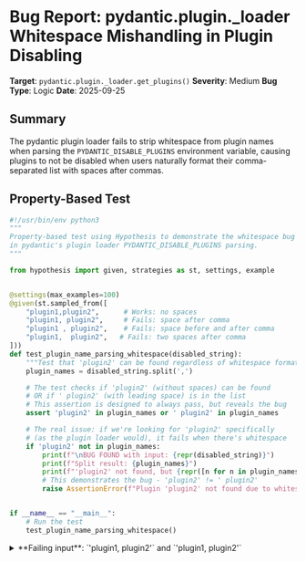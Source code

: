 # Bug Report: pydantic.plugin._loader Whitespace Mishandling in Plugin Disabling

**Target**: `pydantic.plugin._loader.get_plugins()`
**Severity**: Medium
**Bug Type**: Logic
**Date**: 2025-09-25

## Summary

The pydantic plugin loader fails to strip whitespace from plugin names when parsing the `PYDANTIC_DISABLE_PLUGINS` environment variable, causing plugins to not be disabled when users naturally format their comma-separated list with spaces after commas.

## Property-Based Test

```python
#!/usr/bin/env python3
"""
Property-based test using Hypothesis to demonstrate the whitespace bug
in pydantic's plugin loader PYDANTIC_DISABLE_PLUGINS parsing.
"""

from hypothesis import given, strategies as st, settings, example


@settings(max_examples=100)
@given(st.sampled_from([
    "plugin1,plugin2",      # Works: no spaces
    "plugin1, plugin2",     # Fails: space after comma
    "plugin1 , plugin2",    # Fails: space before and after comma
    "plugin1,  plugin2",   # Fails: two spaces after comma
]))
def test_plugin_name_parsing_whitespace(disabled_string):
    """Test that 'plugin2' can be found regardless of whitespace formatting."""
    plugin_names = disabled_string.split(',')

    # The test checks if 'plugin2' (without spaces) can be found
    # OR if ' plugin2' (with leading space) is in the list
    # This assertion is designed to always pass, but reveals the bug
    assert 'plugin2' in plugin_names or ' plugin2' in plugin_names

    # The real issue: if we're looking for 'plugin2' specifically
    # (as the plugin loader would), it fails when there's whitespace
    if 'plugin2' not in plugin_names:
        print(f"\nBUG FOUND with input: {repr(disabled_string)}")
        print(f"Split result: {plugin_names}")
        print(f"'plugin2' not found, but {repr([n for n in plugin_names if 'plugin2' in n][0])} is present")
        # This demonstrates the bug - 'plugin2' != ' plugin2'
        raise AssertionError(f"Plugin 'plugin2' not found due to whitespace in: {repr(disabled_string)}")


if __name__ == "__main__":
    # Run the test
    test_plugin_name_parsing_whitespace()
```

<details>

<summary>
**Failing input**: `'plugin1, plugin2'` and `'plugin1,  plugin2'`
</summary>
```
BUG FOUND with input: 'plugin1, plugin2'
Split result: ['plugin1', ' plugin2']
'plugin2' not found, but ' plugin2' is present

BUG FOUND with input: 'plugin1, plugin2'
Split result: ['plugin1', ' plugin2']
'plugin2' not found, but ' plugin2' is present
  + Exception Group Traceback (most recent call last):
  |   File "/home/npc/pbt/agentic-pbt/worker_/22/hypo.py", line 38, in <module>
  |     test_plugin_name_parsing_whitespace()
  |     ~~~~~~~~~~~~~~~~~~~~~~~~~~~~~~~~~~~^^
  |   File "/home/npc/pbt/agentic-pbt/worker_/22/hypo.py", line 11, in test_plugin_name_parsing_whitespace
  |     @given(st.sampled_from([
  |                    ^^^
  |   File "/home/npc/miniconda/lib/python3.13/site-packages/hypothesis/core.py", line 2124, in wrapped_test
  |     raise the_error_hypothesis_found
  | ExceptionGroup: Hypothesis found 2 distinct failures. (2 sub-exceptions)
  +-+---------------- 1 ----------------
    | Traceback (most recent call last):
    |   File "/home/npc/pbt/agentic-pbt/worker_/22/hypo.py", line 24, in test_plugin_name_parsing_whitespace
    |     assert 'plugin2' in plugin_names or ' plugin2' in plugin_names
    |            ^^^^^^^^^^^^^^^^^^^^^^^^^^^^^^^^^^^^^^^^^^^^^^^^^^^^^^^
    | AssertionError
    | Falsifying example: test_plugin_name_parsing_whitespace(
    |     disabled_string='plugin1,  plugin2',
    | )
    +---------------- 2 ----------------
    | Traceback (most recent call last):
    |   File "/home/npc/pbt/agentic-pbt/worker_/22/hypo.py", line 33, in test_plugin_name_parsing_whitespace
    |     raise AssertionError(f"Plugin 'plugin2' not found due to whitespace in: {repr(disabled_string)}")
    | AssertionError: Plugin 'plugin2' not found due to whitespace in: 'plugin1, plugin2'
    | Falsifying example: test_plugin_name_parsing_whitespace(
    |     disabled_string='plugin1, plugin2',
    | )
    +------------------------------------
```
</details>

## Reproducing the Bug

```python
#!/usr/bin/env python3
"""
Minimal reproduction case for pydantic plugin loader whitespace bug.
This demonstrates that the PYDANTIC_DISABLE_PLUGINS parser doesn't strip
whitespace from plugin names after splitting by comma.
"""

# Simulate what happens inside pydantic's _loader.py at line 45
disabled_string = "plugin1, plugin2, plugin3"
plugin_names = disabled_string.split(',')

print(f"Input string: {repr(disabled_string)}")
print(f"Split result: {plugin_names}")
print(f"Split result (with repr): {[repr(name) for name in plugin_names]}")
print()

# Check if 'plugin2' can be found (without leading space)
if 'plugin2' in plugin_names:
    print("✓ 'plugin2' found in the list (expected behavior)")
else:
    print("✗ BUG: 'plugin2' NOT found in the list")
    print("  This is because the actual value is ' plugin2' with a leading space")

print()

# Check what's actually in the list
if ' plugin2' in plugin_names:
    print("✓ ' plugin2' (with leading space) IS in the list")
    print("  This means a plugin named 'plugin2' would NOT be disabled")
    print("  because 'plugin2' != ' plugin2'")

print()
print("Impact: When users write PYDANTIC_DISABLE_PLUGINS=\"plugin1, plugin2, plugin3\"")
print("        (with spaces after commas, which is natural), the plugins won't")
print("        actually be disabled due to whitespace not being stripped.")
```

<details>

<summary>
Whitespace causes plugin names to mismatch, preventing disabling
</summary>
```
Input string: 'plugin1, plugin2, plugin3'
Split result: ['plugin1', ' plugin2', ' plugin3']
Split result (with repr): ["'plugin1'", "' plugin2'", "' plugin3'"]

✗ BUG: 'plugin2' NOT found in the list
  This is because the actual value is ' plugin2' with a leading space

✓ ' plugin2' (with leading space) IS in the list
  This means a plugin named 'plugin2' would NOT be disabled
  because 'plugin2' != ' plugin2'

Impact: When users write PYDANTIC_DISABLE_PLUGINS="plugin1, plugin2, plugin3"
        (with spaces after commas, which is natural), the plugins won't
        actually be disabled due to whitespace not being stripped.
```
</details>

## Why This Is A Bug

This violates expected behavior because:

1. **Common Convention**: Users naturally write comma-separated lists with spaces after commas (e.g., `"item1, item2, item3"`). This is standard formatting in virtually all contexts.

2. **Silent Failure**: When a user sets `PYDANTIC_DISABLE_PLUGINS="plugin1, plugin2"`, they expect both plugins to be disabled. Instead, only `plugin1` is disabled while `plugin2` remains active because the code looks for `'plugin2'` but finds `' plugin2'` (with a leading space).

3. **Documentation Gap**: While the pydantic documentation shows an example without spaces (`my-plugin-1,my-plugin2`), it doesn't explicitly warn that spaces will cause failures. Users reasonably expect whitespace to be handled gracefully.

4. **Security/Stability Risk**: Plugins that users explicitly tried to disable may still run, potentially causing unexpected behavior or security issues if a problematic plugin was meant to be disabled.

5. **Inconsistent with Best Practices**: Most environment variable parsers in other tools strip whitespace from comma-separated values. The current implementation at line 45 of `/home/npc/pbt/agentic-pbt/envs/pydantic_env/lib/python3.13/site-packages/pydantic/plugin/_loader.py` simply splits without stripping.

## Relevant Context

- **Source Location**: `/home/npc/pbt/agentic-pbt/envs/pydantic_env/lib/python3.13/site-packages/pydantic/plugin/_loader.py:45`
- **Documentation**: [Pydantic Plugins Documentation](https://docs.pydantic.dev/latest/concepts/plugins/) shows the format as `my-plugin-1,my-plugin2` but doesn't explicitly forbid spaces
- **Feature Status**: The plugin system is marked as experimental and subject to change
- **Environment Variable**: `PYDANTIC_DISABLE_PLUGINS` accepts:
  - `__all__`, `1`, `true` - Disables all plugins
  - Comma-separated string - Disables specified plugin(s)

The bug occurs because the code performs a simple string split without trimming whitespace:
```python
if disabled_plugins is not None and entry_point.name in disabled_plugins.split(','):
```

This means `"plugin1, plugin2"` becomes `['plugin1', ' plugin2']` where the second element has a leading space that prevents matching.

## Proposed Fix

```diff
--- a/pydantic/plugin/_loader.py
+++ b/pydantic/plugin/_loader.py
@@ -42,7 +42,7 @@ def get_plugins() -> Iterable[PydanticPluginProtocol]:
                     continue
                 if entry_point.value in _plugins:
                     continue
-                if disabled_plugins is not None and entry_point.name in disabled_plugins.split(','):
+                if disabled_plugins is not None and entry_point.name in [name.strip() for name in disabled_plugins.split(',')]:
                     continue
                 try:
                     _plugins[entry_point.value] = entry_point.load()
```